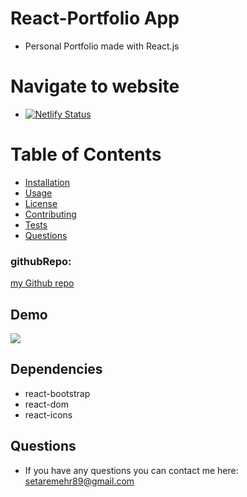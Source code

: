 # React-Portfolio App
* Personal Portfolio made with React.js

# Navigate to website 
* [![Netlify Status](https://api.netlify.com/api/v1/badges/f916bc46-9699-47e0-a1ad-a7ead5042f36/deploy-status)](https://app.netlify.com/sites/my-portfolio-setare/deploys)

# Table of Contents 
* [Installation](#installation)
* [Usage](#usage)
* [License](#license)
* [Contributing](#contributing)
* [Tests](#tests)
* [Questions](#questions)

### githubRepo:
[my Github repo](https://github.com/setaremehr/portfolio.git)

## Demo
![](https://user-images.githubusercontent.com/66357101/97743785-6ddb1d80-1aa3-11eb-850d-051398c4c640.png)


## Dependencies
* react-bootstrap
* react-dom
* react-icons
  
## Questions
* If you have any questions you can contact me here: setaremehr89@gmail.com